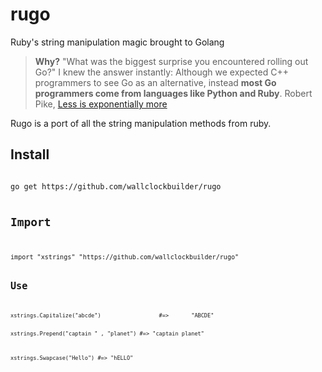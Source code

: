 # rugo
Ruby's string manipulation magic brought to Golang

> **Why?**
>  "What was the biggest surprise you encountered rolling out Go?" I knew the answer instantly: Although we expected C++ programmers to see Go as an alternative, instead **most Go programmers come from languages like Python and Ruby**. 
 Robert Pike, [Less is exponentially more](http://commandcenter.blogspot.com/2012/06/less-is-exponentially-more.html)


Rugo is a port of all the string manipulation methods from ruby.


Install
---------
<code>
go get https://github.com/wallclockbuilder/rugo


Import
----------
<code>
import "xstrings" "https://github.com/wallclockbuilder/rugo"


Use
-----
<code>
xstrings.Capitalize("abcde") 		  	      #=> 		"ABCDE"

xstrings.Prepend("captain " , "planet") 	#=> 		"captain planet"

xstrings.Swapcase("Hello") 		          	#=> 		"hELLO"
</code>
